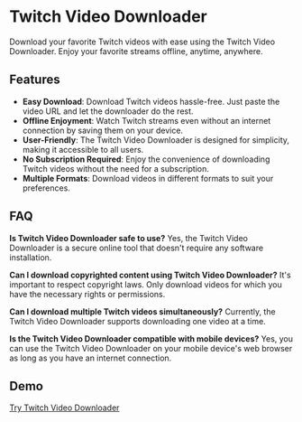 # Twitch Video Downloader

Download your favorite Twitch videos with ease using the Twitch Video Downloader. Enjoy your favorite streams offline, anytime, anywhere.

## Features

- **Easy Download**: Download Twitch videos hassle-free. Just paste the video URL and let the downloader do the rest.
- **Offline Enjoyment**: Watch Twitch streams even without an internet connection by saving them on your device.
- **User-Friendly**: The Twitch Video Downloader is designed for simplicity, making it accessible to all users.
- **No Subscription Required**: Enjoy the convenience of downloading Twitch videos without the need for a subscription.
- **Multiple Formats**: Download videos in different formats to suit your preferences.

## FAQ

**Is Twitch Video Downloader safe to use?**
Yes, the Twitch Video Downloader is a secure online tool that doesn't require any software installation.

**Can I download copyrighted content using Twitch Video Downloader?**
It's important to respect copyright laws. Only download videos for which you have the necessary rights or permissions.

**Can I download multiple Twitch videos simultaneously?**
Currently, the Twitch Video Downloader supports downloading one video at a time.

**Is the Twitch Video Downloader compatible with mobile devices?**
Yes, you can use the Twitch Video Downloader on your mobile device's web browser as long as you have an internet connection.

## Demo
[Try Twitch Video Downloader](https://imgpanda.com/twitch-video-downloader/)
